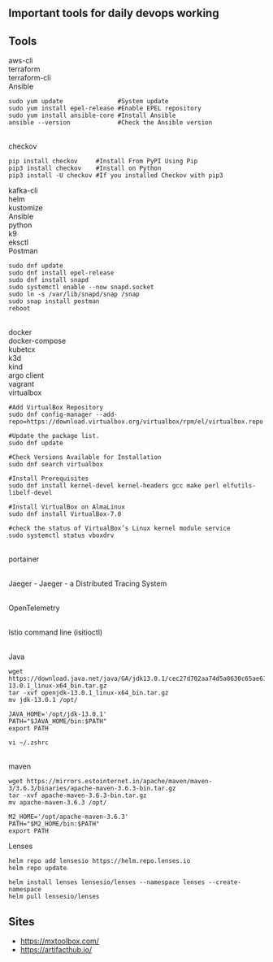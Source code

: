 
## Important tools for daily devops working


## Tools
aws-cli
\
terraform
\
terraform-cli
\
Ansible
```
sudo yum update               #System update
sudo yum install epel-release #Enable EPEL repository
sudo yum install ansible-core #Install Ansible
ansible --version             #Check the Ansible version 

```
\
checkov
```
pip install checkov     #Install From PyPI Using Pip
pip3 install checkov    #Install on Python
pip3 install -U checkov #If you installed Checkov with pip3
```
kafka-cli
\
helm
\
kustomize
\
Ansible
\
python
\
k9
\
eksctl
\
Postman
```
sudo dnf update
sudo dnf install epel-release
sudo dnf install snapd
sudo systemctl enable --now snapd.socket
sudo ln -s /var/lib/snapd/snap /snap
sudo snap install postman
reboot
```
\
docker
\
docker-compose
\
kubetcx
\
k3d
\
kind
\
argo client
\
vagrant
\
virtualbox
```
#Add VirtualBox Repository
sudo dnf config-manager --add-repo=https://download.virtualbox.org/virtualbox/rpm/el/virtualbox.repo

#Update the package list.
sudo dnf update

#Check Versions Available for Installation
sudo dnf search virtualbox

#Install Prerequisites
sudo dnf install kernel-devel kernel-headers gcc make perl elfutils-libelf-devel

#Install VirtualBox on AlmaLinux 
sudo dnf install VirtualBox-7.0

#check the status of VirtualBox’s Linux kernel module service
sudo systemctl status vboxdrv

```
\
portainer

\
Jaeger - Jaeger - a Distributed Tracing System

\
OpenTelemetry

\
Istio command line (isitioctl)


\
Java
```
wget https://download.java.net/java/GA/jdk13.0.1/cec27d702aa74d5a8630c65ae61e4305/9/GPL/openjdk-13.0.1_linux-x64_bin.tar.gz
tar -xvf openjdk-13.0.1_linux-x64_bin.tar.gz
mv jdk-13.0.1 /opt/

JAVA_HOME='/opt/jdk-13.0.1'
PATH="$JAVA_HOME/bin:$PATH"
export PATH

vi ~/.zshrc
```

\
maven
```
wget https://mirrors.estointernet.in/apache/maven/maven-3/3.6.3/binaries/apache-maven-3.6.3-bin.tar.gz
tar -xvf apache-maven-3.6.3-bin.tar.gz
mv apache-maven-3.6.3 /opt/

M2_HOME='/opt/apache-maven-3.6.3'
PATH="$M2_HOME/bin:$PATH"
export PATH

```

Lenses
```
helm repo add lensesio https://helm.repo.lenses.io                       
helm repo update

helm install lenses lensesio/lenses --namespace lenses --create-namespace
helm pull lensesio/lenses

```

## Sites
   * https://mxtoolbox.com/
   * https://artifacthub.io/
